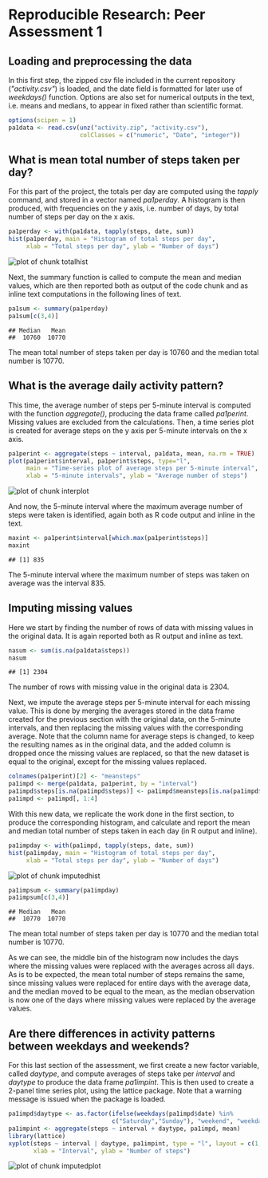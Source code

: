 Reproducible Research: Peer Assessment 1
========================================================



## Loading and preprocessing the data

In this first step, the zipped csv file included in the current repository 
(*"activity.csv"*) is loaded, and the date field is formatted for later use of 
*weekdays()* function. Options are also set for numerical outputs in the text, 
i.e. means and medians, to appear in fixed rather than scientific format. 


```r
options(scipen = 1)
pa1data <- read.csv(unz("activity.zip", "activity.csv"), 
                    colClasses = c("numeric", "Date", "integer"))
```

## What is mean total number of steps taken per day?

For this part of the project, the totals per day are computed using the 
*tapply* command, and stored in a vector named *pa1perday*. A histogram is then 
produced, with frequencies on the y axis, i.e. number of days, by total number 
of steps per day on the x axis.


```r
pa1perday <- with(pa1data, tapply(steps, date, sum))
hist(pa1perday, main = "Histogram of total steps per day", 
     xlab = "Total steps per day", ylab = "Number of days")
```

![plot of chunk totalhist](figure/totalhist-1.png) 

Next, the summary function is called to compute the mean and median values, 
which are then reported both as output of the code chunk and as inline text 
computations in the following lines of text.


```r
pa1sum <- summary(pa1perday)
pa1sum[c(3,4)]
```

```
## Median   Mean 
##  10760  10770
```

The mean total number of steps taken per day is 10760 and the median 
total number is 10770.

## What is the average daily activity pattern?

This time, the average number of steps per 5-minute interval is computed with 
the function *aggregate()*, producing the data frame called *pa1perint*. Missing 
values are excluded from the calculations. Then, a time series plot is created 
for average steps on the y axis per 5-minute intervals on the x axis.


```r
pa1perint <- aggregate(steps ~ interval, pa1data, mean, na.rm = TRUE)
plot(pa1perint$interval, pa1perint$steps, type="l", 
     main = "Time-series plot of average steps per 5-minute interval", 
     xlab = "5-minute intervals", ylab = "Average number of steps")
```

![plot of chunk interplot](figure/interplot-1.png) 

And now, the 5-minute interval where the maximum average number of steps were 
taken is identified, again both as R code output and inline in the text.


```r
maxint <- pa1perint$interval[which.max(pa1perint$steps)]
maxint
```

```
## [1] 835
```

The 5-minute interval where the maximum number of steps was taken on average 
was the interval 835.

## Imputing missing values

Here we start by finding the number of rows of data with missing values in the 
original data. It is again reported both as R output and inline as text.


```r
nasum <- sum(is.na(pa1data$steps))
nasum
```

```
## [1] 2304
```

The number of rows with missing value in the original data is 2304.  
  
Next, we impute the average steps per 5-minute interval for each missing value. 
This is done by merging the averages stored in the data frame created for the 
previous section with the original data, on the 5-minute intervals, and then 
replacing the missing values with the corresponding average. Note that the 
column name for average steps is changed, to keep the resulting names as in the 
original data, and the added column is dropped once the missing values are 
replaced, so that the new dataset is equal to the original, except for the 
missing values replaced.


```r
colnames(pa1perint)[2] <- "meansteps"
pa1impd <- merge(pa1data, pa1perint, by = "interval")
pa1impd$steps[is.na(pa1impd$steps)] <- pa1impd$meansteps[is.na(pa1impd$steps)]
pa1impd <- pa1impd[, 1:4]
```

With this new data, we replicate the work done in the first section, to produce 
the corresponding histogram, and calculate and report the mean and median total 
number of steps taken in each day (in R output and inline).


```r
pa1impday <- with(pa1impd, tapply(steps, date, sum))
hist(pa1impday, main = "Histogram of total steps per day", 
     xlab = "Total steps per day", ylab = "Number of days")
```

![plot of chunk imputedhist](figure/imputedhist-1.png) 

```r
pa1impsum <- summary(pa1impday)
pa1impsum[c(3,4)]
```

```
## Median   Mean 
##  10770  10770
```

The mean total number of steps taken per day is 10770 and the median 
total number is 10770.  
  
As we can see, the middle bin of the histogram now includes the days where the 
missing values were replaced with the averages across all days. As is to be 
expected, the mean total number of steps remains the same, since missing values 
were replaced for entire days with the average data, and the median moved to 
be equal to the mean, as the median observation is now one of the days where 
missing values were replaced by the average values.

## Are there differences in activity patterns between weekdays and weekends?

For this last section of the assessment, we first create a new factor variable, 
called *daytype*, and compute averages of steps take per *interval* and *daytype* 
to produce the data frame *pa1impint*. This is then used to create a 2-panel 
time series plot, using the lattice package. Note that a warning message is 
issued when the package is loaded.


```r
pa1impd$daytype <- as.factor(ifelse(weekdays(pa1impd$date) %in% 
                             c("Saturday","Sunday"), "weekend", "weekday"))
pa1impint <- aggregate(steps ~ interval + daytype, pa1impd, mean)
library(lattice)
xyplot(steps ~ interval | daytype, pa1impint, type = "l", layout = c(1,2), 
       xlab = "Interval", ylab = "Number of steps")
```

![plot of chunk imputedplot](figure/imputedplot-1.png) 
